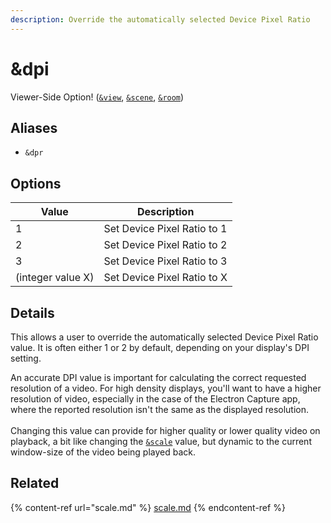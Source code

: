 ```yaml
---
description: Override the automatically selected Device Pixel Ratio
---
```


# \&dpi

Viewer-Side Option! ([`&view`](view.md), [`&scene`](scene.md), [`&room`](../../general-settings/room.md))

## Aliases

* `&dpr`

## Options

| Value             | Description                 |
| ----------------- | --------------------------- |
| 1                 | Set Device Pixel Ratio to 1 |
| 2                 | Set Device Pixel Ratio to 2 |
| 3                 | Set Device Pixel Ratio to 3 |
| (integer value X) | Set Device Pixel Ratio to X |

## Details

This allows a user to override the automatically selected Device Pixel Ratio value. It is often either 1 or 2 by default, depending on your display's DPI setting.

An accurate DPI value is important for calculating the correct requested resolution of a video. For high density displays, you'll want to have a higher resolution of video, especially in the case of the Electron Capture app, where the reported resolution isn't the same as the displayed resolution.\
\
Changing this value can provide for higher quality or lower quality video on playback, a bit like changing the [`&scale`](scale.md) value, but dynamic to the current window-size of the video being played back.

## Related

{% content-ref url="scale.md" %}
[scale.md](scale.md)
{% endcontent-ref %}
